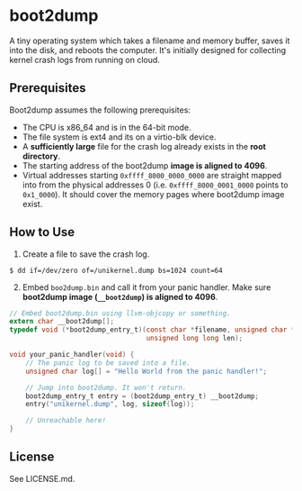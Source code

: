 # boot2dump

A tiny operating system which takes a filename and memory buffer, saves it into
the disk, and reboots the computer. It's initially designed for collecting kernel
crash logs from running on cloud.

## Prerequisites
Boot2dump assumes the following prerequisites:

- The CPU is x86_64 and is in the 64-bit mode.
- The file system is ext4 and its on a virtio-blk device.
- A **sufficiently large** file for the crash log
  already exists in the **root directory**.
- The starting address of the boot2dump **image is aligned to 4096**.
- Virtual addresses starting `0xffff_8000_0000_0000` are straight mapped into
  from the physical addresses 0 (i.e. `0xffff_8000_0001_0000` points to `0x1_0000`).
  It should cover the memory pages where boot2dump image exist.

## How to Use

1. Create a file to save the crash log.

```
$ dd if=/dev/zero of=/unikernel.dump bs=1024 count=64
```

2. Embed `boo2dump.bin` and call it from your panic handler. Make sure **boot2dump image (`__boot2dump`) is aligned to 4096**.

```c
// Embed boot2dump.bin using llvm-objcopy or something.
extern char __boot2dump[];
typedef void (*boot2dump_entry_t)(const char *filename, unsigned char *buf,
                                  unsigned long long len);

void your_panic_handler(void) {
    // The panic log to be saved into a file.
    unsigned char log[] = "Hello World from the panic handler!";

    // Jump into boot2dump. It won't return.
    boot2dump_entry_t entry = (boot2dump_entry_t) __boot2dump;
    entry("unikernel.dump", log, sizeof(log));

    // Unreachable here!
}
```

## License

See LICENSE.md.
